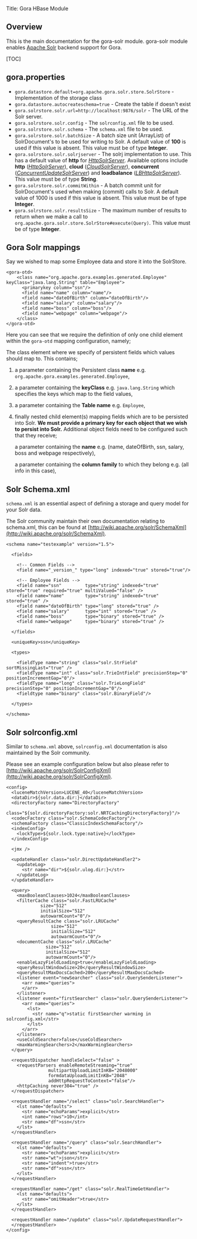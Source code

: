 Title: Gora HBase Module

## Overview
This is the main documentation for the gora-solr module. gora-solr 
module enables [Apache Solr](http://lucene.apache.org/solr) backend support for Gora. 

[TOC]

## gora.properties 
* <code>gora.datastore.default=org.apache.gora.solr.store.SolrStore</code> - Implementation of the storage class 
* <code>gora.datastore.autocreateschema=true</code> - Create the table if doesn't exist
* <code>gora.solrstore.solr.url=http://localhost:9876/solr</code> - The URL of the Solr server.
* <code>gora.solrstore.solr.config</code> -  The <code>solrconfig.xml</code> file to be used.
* <code>gora.solrstore.solr.schema</code> - The <code>schema.xml</code> file to be used.
* <code>gora.solrstore.solr.batchSize</code> - A batch size unit (ArrayList) of SolrDocument's to be used for writing to Solr. A default value of <b>100</b> is used if this value is absent. This value must be of type <b>Integer</b>.
* <code>gora.solrstore.solr.solrjserver</code> - The solrj implementation to use. This has a default value of <b>http</b> for <i>[HttpSolrServer]()</i>. Available options include <b>http</b> (<i>[HttpSolrServer](http://lucene.apache.org/solr/4_8_1/solr-solrj/index.html?org/apache/solr/client/solrj/impl/HttpSolrServer.html)</i>), <b>cloud</b> (<i>[CloudSolrServer](http://lucene.apache.org/solr/4_8_1/solr-solrj/index.html?org/apache/solr/client/solrj/impl/CloudSolrServer.html)</i>), <b>concurrent</b> (<i>[ConcurrentUpdateSolrServer](http://lucene.apache.org/solr/4_8_1/solr-solrj/index.html?org/apache/solr/client/solrj/impl/ConcurrentUpdateSolrServer.html)</i>) and <b>loadbalance</b> (<i>[LBHttpSolrServer](http://lucene.apache.org/solr/4_8_1/solr-solrj/index.html?org/apache/solr/client/solrj/impl/LBHttpSolrServer.html)</i>). This value must be of type <b>String</b>.
* <code>gora.solrstore.solr.commitWithin</code> - A batch commit unit for SolrDocument's used when making (commit) calls to Solr. A default value of 1000 is used if this value is absent. This value must be of type <b>Integer</b>.
* <code>gora.solrstore.solr.resultsSize</code> - The maximum number of results to return when we make a call to <code>org.apache.gora.solr.store.SolrStore#execute(Query)</code>. This value must be of type <b>Integer</b>.
 
## Gora Solr mappings
Say we wished to map some Employee data and store it into the SolrStore.

    <gora-otd>
        <class name="org.apache.gora.examples.generated.Employee" keyClass="java.lang.String" table="Employee">
          <primarykey column="ssn"/>
          <field name="name" column="name"/>
          <field name="dateOfBirth" column="dateOfBirth"/>
          <field name="salary" column="salary"/>
          <field name="boss" column="boss"/>
          <field name="webpage" column="webpage"/>
        </class>
    </gora-otd>

Here you can see that we require the definition of only one child element within the 
<code>gora-otd</code> mapping configuration, namely;

The class element where we specify of persistent fields which values should map to. This contains;

1. a parameter containing the Persistent class <b>name</b> e.g. <code>org.apache.gora.examples.generated.Employee</code>, 

2. a parameter containing the <b>keyClass</b> e.g. <code>java.lang.String</code> which specifies the keys which map to the field values, 

3. a parameter containing the <b>Table name</b> e.g. <code>Employee</code>,

4. finally nested child element(s) mapping fields which are to be persisted into Solr. <b>We must provide a primary key for each object that we wish to persist into Solr.</b> Additional object fields need to be configured such that they receive;

   a parameter containing the <b>name</b> e.g. (name, dateOfBirth, ssn, salary, boss and webpage respectively), 

   a parameter containing the <b>column family</b> to which they belong e.g. (all info in this case), 

## Solr Schema.xml

<code>schema.xml</code> is an essential aspect of defining a storage and query model for your Solr data.

The Solr community maintain their own documentation relating to schema.xml, this can be found at [http://wiki.apache.org/solr/SchemaXml](http://wiki.apache.org/solr/SchemaXml).

    <schema name="testexample" version="1.5">

      <fields>

        <!-- Common Fields -->
        <field name="_version_" type="long" indexed="true" stored="true"/>

        <!-- Employee Fields -->
        <field name="ssn"         type="string" indexed="true" stored="true" required="true" multiValued="false" /> 
        <field name="name"        type="string" indexed="true" stored="true" />
        <field name="dateOfBirth" type="long" stored="true" /> 
        <field name="salary"      type="int" stored="true" /> 
        <field name="boss"        type="binary" stored="true" />
        <field name="webpage"     type="binary" stored="true" />
    
      </fields>

      <uniqueKey>ssn</uniqueKey>

      <types>

        <fieldType name="string" class="solr.StrField" sortMissingLast="true" />
        <fieldType name="int" class="solr.TrieIntField" precisionStep="0" positionIncrementGap="0"/>
        <fieldType name="long" class="solr.TrieLongField" precisionStep="0" positionIncrementGap="0"/>
        <fieldtype name="binary" class="solr.BinaryField"/>
  
      </types>  

    </schema>

## Solr solrconfig.xml

Similar to <code>schema.xml</code> above, <code>solrconfig.xml</code> documentation is also maintained by the Solr community.

Please see an example configuration below but also please refer to [http://wiki.apache.org/solr/SolrConfigXml](http://wiki.apache.org/solr/SolrConfigXml). 

    <config>
      <luceneMatchVersion>LUCENE_40</luceneMatchVersion>
      <dataDir>${solr.data.dir:}</dataDir>
      <directoryFactory name="DirectoryFactory" 
                    class="${solr.directoryFactory:solr.NRTCachingDirectoryFactory}"/> 
      <codecFactory class="solr.SchemaCodecFactory"/>
      <schemaFactory class="ClassicIndexSchemaFactory"/>
      <indexConfig>
        <lockType>${solr.lock.type:native}</lockType>
      </indexConfig>

      <jmx />

      <updateHandler class="solr.DirectUpdateHandler2">
        <updateLog>
          <str name="dir">${solr.ulog.dir:}</str>
        </updateLog>
      </updateHandler>
  
      <query>
        <maxBooleanClauses>1024</maxBooleanClauses>
        <filterCache class="solr.FastLRUCache"
                 size="512"
                 initialSize="512"
                 autowarmCount="0"/>
        <queryResultCache class="solr.LRUCache"
                     size="512"
                     initialSize="512"
                     autowarmCount="0"/>
        <documentCache class="solr.LRUCache"
                   size="512"
                   initialSize="512"
                   autowarmCount="0"/>
        <enableLazyFieldLoading>true</enableLazyFieldLoading>
        <queryResultWindowSize>20</queryResultWindowSize>
        <queryResultMaxDocsCached>200</queryResultMaxDocsCached>
        <listener event="newSearcher" class="solr.QuerySenderListener">
          <arr name="queries">
          </arr>
        </listener>
        <listener event="firstSearcher" class="solr.QuerySenderListener">
          <arr name="queries">
            <lst>
              <str name="q">static firstSearcher warming in solrconfig.xml</str>
            </lst>
          </arr>
        </listener>
        <useColdSearcher>false</useColdSearcher>
        <maxWarmingSearchers>2</maxWarmingSearchers>
      </query>

      <requestDispatcher handleSelect="false" >
        <requestParsers enableRemoteStreaming="true" 
                    multipartUploadLimitInKB="2048000"
                    formdataUploadLimitInKB="2048"
                    addHttpRequestToContext="false"/>
        <httpCaching never304="true" />
      </requestDispatcher>

      <requestHandler name="/select" class="solr.SearchHandler">
        <lst name="defaults">
          <str name="echoParams">explicit</str>
          <int name="rows">10</int>
          <str name="df">ssn</str>
        </lst>
      </requestHandler>

      <requestHandler name="/query" class="solr.SearchHandler">
        <lst name="defaults">
          <str name="echoParams">explicit</str>
          <str name="wt">json</str>
          <str name="indent">true</str>
          <str name="df">ssn</str>
        </lst>
      </requestHandler>

      <requestHandler name="/get" class="solr.RealTimeGetHandler">
        <lst name="defaults">
          <str name="omitHeader">true</str>
        </lst>
      </requestHandler>

      <requestHandler name="/update" class="solr.UpdateRequestHandler">
      </requestHandler>
    </config>

